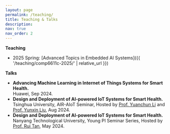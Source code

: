 ```yaml
---
layout: page
permalink: /teaching/
title: Teaching & Talks
description: 
nav: true
nav_order: 2
---
```


**Teaching**
- 2025 Spring: [Advanced Topics in Embedded AI Systems]({{ '/teaching/comp6611c-2025/' | relative_url }})

**Talks**
- **Advancing Machine Learning in Internet of Things Systems for Smart Health.**\
Huawei, Sep 2024.
- **Design and Deployment of AI-powered IoT Systems for Smart Health.**\
Tsinghua University, AIR-AIoT Seminar, Hosted by <a href="https://yuanchun-li.github.io/">Prof. Yuanchun Li</a> and <a href="https://yunxinliu.github.io/">Prof. Yunxin Liu</a>, Aug 2024.
- **Design and Deployment of AI-powered IoT Systems for Smart Health.**\
Nanyang Technological University, Young PI Seminar Series, Hosted by <a href="https://personal.ntu.edu.sg/tanrui/">Prof. Rui Tan</a>, May 2024.
